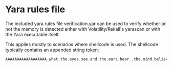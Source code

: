 # Yara rules file

The included yara rules file verification.yar can be used to verify whether or not the memory is detected either with Volatility/Rekall's yarascan or with the Yara executable itself.

This applies mostly to scenarios where shellcode is used. The shellcode typically contains an appended string token:

    AAAAAAAAAAAAAAAAAA_what.the.eyes.see.and.the.ears.hear..the.mind.believes_AAAAAAAAAAAAAAAAAA

